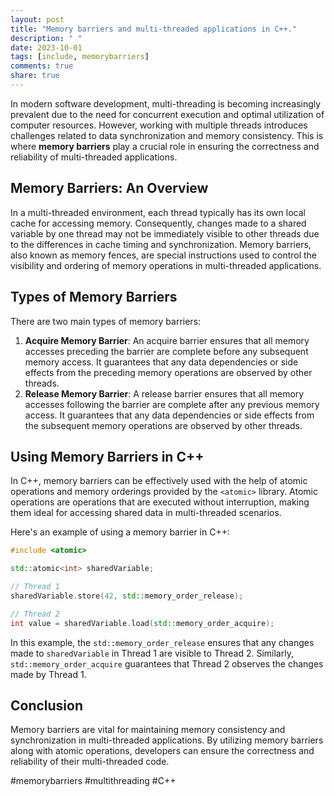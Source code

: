 ```yaml
---
layout: post
title: "Memory barriers and multi-threaded applications in C++."
description: " "
date: 2023-10-01
tags: [include, memorybarriers]
comments: true
share: true
---
```


In modern software development, multi-threading is becoming increasingly prevalent due to the need for concurrent execution and optimal utilization of computer resources. However, working with multiple threads introduces challenges related to data synchronization and memory consistency. This is where **memory barriers** play a crucial role in ensuring the correctness and reliability of multi-threaded applications.

## Memory Barriers: An Overview

In a multi-threaded environment, each thread typically has its own local cache for accessing memory. Consequently, changes made to a shared variable by one thread may not be immediately visible to other threads due to the differences in cache timing and synchronization. Memory barriers, also known as memory fences, are special instructions used to control the visibility and ordering of memory operations in multi-threaded applications.

## Types of Memory Barriers

There are two main types of memory barriers:

1. **Acquire Memory Barrier**: An acquire barrier ensures that all memory accesses preceding the barrier are complete before any subsequent memory access. It guarantees that any data dependencies or side effects from the preceding memory operations are observed by other threads.
2. **Release Memory Barrier**: A release barrier ensures that all memory accesses following the barrier are complete after any previous memory access. It guarantees that any data dependencies or side effects from the subsequent memory operations are observed by other threads.

## Using Memory Barriers in C++

In C++, memory barriers can be effectively used with the help of atomic operations and memory orderings provided by the `<atomic>` library. Atomic operations are operations that are executed without interruption, making them ideal for accessing shared data in multi-threaded scenarios.

Here's an example of using a memory barrier in C++:

```cpp
#include <atomic>

std::atomic<int> sharedVariable;

// Thread 1
sharedVariable.store(42, std::memory_order_release);

// Thread 2
int value = sharedVariable.load(std::memory_order_acquire);
```

In this example, the `std::memory_order_release` ensures that any changes made to `sharedVariable` in Thread 1 are visible to Thread 2. Similarly, `std::memory_order_acquire` guarantees that Thread 2 observes the changes made by Thread 1.

## Conclusion

Memory barriers are vital for maintaining memory consistency and synchronization in multi-threaded applications. By utilizing memory barriers along with atomic operations, developers can ensure the correctness and reliability of their multi-threaded code.

#memorybarriers #multithreading #C++